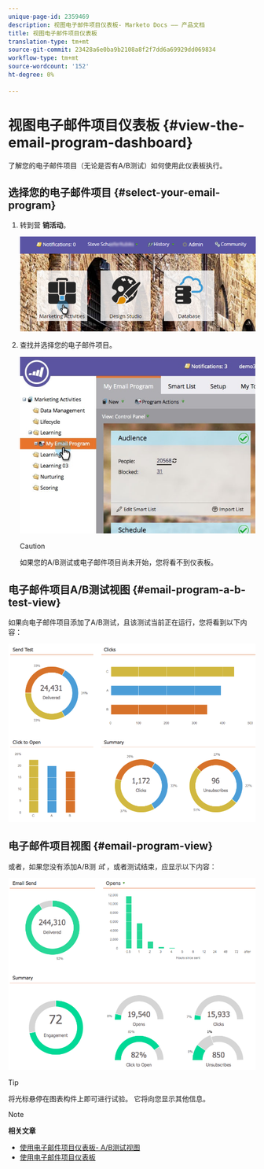 ```yaml
---
unique-page-id: 2359469
description: 视图电子邮件项目仪表板- Marketo Docs —— 产品文档
title: 视图电子邮件项目仪表板
translation-type: tm+mt
source-git-commit: 23428a6e0ba9b2108a8f2f7dd6a69929dd069834
workflow-type: tm+mt
source-wordcount: '152'
ht-degree: 0%

---
```



# 视图电子邮件项目仪表板 {#view-the-email-program-dashboard}

了解您的电子邮件项目（无论是否有A/B测试）如何使用此仪表板执行。

## 选择您的电子邮件项目 {#select-your-email-program}

1. 转到营 **销活动**。

   ![](assets/login-marketing-activities.png)

1. 查找并选择您的电子邮件项目。

   ![](assets/selectemailprogram.jpg)

   >[!CAUTION]
   >
   >如果您的A/B测试或电子邮件项目尚未开始，您将看不到仪表板。

## 电子邮件项目A/B测试视图 {#email-program-a-b-test-view}

如果向电子邮件项目添加了A/B测试，且该测试当前正在运行，您将看到以下内容：

![](assets/image2014-9-12-14-3a2-3a25.png)

## 电子邮件项目视图 {#email-program-view}

或者，如果您没有添加A/B测 *试* ，或者测试结束，应显示以下内容：

![](assets/image2014-9-12-14-3a3-3a3.png)

>[!TIP]
>
>将光标悬停在图表构件上即可进行试验。 它将向您显示其他信息。

>[!NOTE]
>
>**相关文章**
>
>* [使用电子邮件项目仪表板- A/B测试视图](../../../../product-docs/email-marketing/email-programs/email-program-actions/email-test-a-b-test/use-the-email-program-dashboard-a-b-test-view.md)
>* [使用电子邮件项目仪表板](use-the-email-program-dashboard.md)

>



